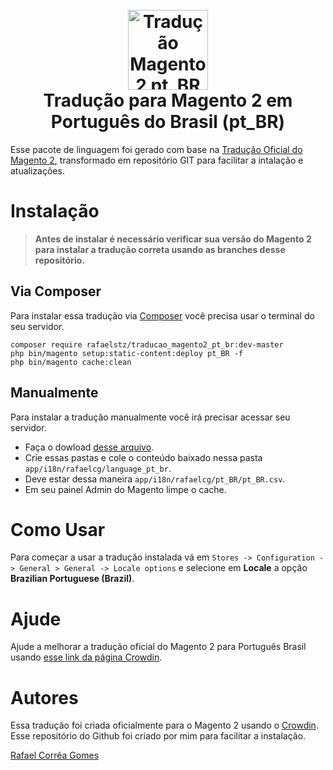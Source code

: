 <h1 align="center">
  <br>
    <img src="https://i.imgur.com/d8QEHRb.png" alt="Tradução Magento 2 pt_BR" width="128" height="128" title="Tradução Magento 2 pt_BR"/> 
  <br>
  Tradução para Magento 2 em Português do Brasil (pt_BR)
  <br>
</h1>


Esse pacote de linguagem foi gerado com base na [Tradução Oficial do Magento 2](https://crowdin.com/project/magento-2/pt-BR), transformado em repositório GIT para facilitar a intalação e atualizações.

# Instalação

> **Antes de instalar é necessário verificar sua versão do Magento 2 para instalar a tradução correta usando as branches desse repositório.**

## Via Composer 

Para instalar essa tradução via [Composer](https://getcomposer.org) você precisa usar o terminal do seu servidor.

```
composer require rafaelstz/traducao_magento2_pt_br:dev-master
php bin/magento setup:static-content:deploy pt_BR -f
php bin/magento cache:clean
```

## Manualmente

Para instalar a tradução manualmente você irá precisar acessar seu servidor.

* Faça o dowload  [desse arquivo](https://github.com/rafaelstz/traducao_magento2_pt_br/archive/master.zip).
* Crie essas pastas e cole o conteúdo baixado nessa pasta `app/i18n/rafaelcg/language_pt_br`.
* Deve estar dessa maneira `app/i18n/rafaelcg/pt_BR/pt_BR.csv`.
* Em seu painel Admin do Magento limpe o cache.

# Como Usar

Para começar a usar a tradução instalada vá em `Stores -> Configuration -> General > General -> Locale options` e selecione em **Locale** a opção **Brazilian Portuguese (Brazil)**.

# Ajude

Ajude a melhorar a tradução oficial do Magento 2 para Português Brasil usando [esse link da página Crowdin](https://crowdin.com/project/magento-2/pt-BR).

# Autores
Essa tradução foi criada oficialmente para o Magento 2 usando o [Crowdin](https://crowdin.com/project/magento-2).
Esse repositório do Github foi criado por mim para facilitar a instalação.

[Rafael Corrêa Gomes](https://github.com/rafaelstz)
